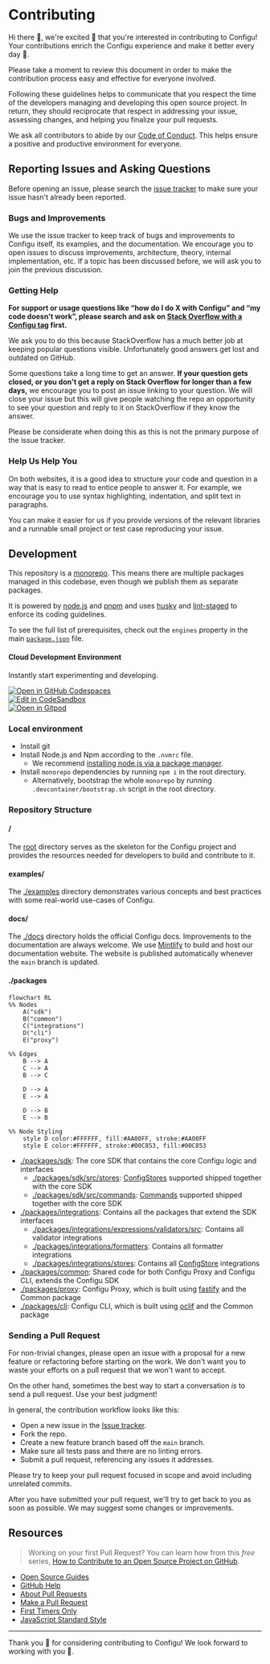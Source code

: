 # Contributing

Hi there 👋, we're excited 🤗 that you're interested in contributing to Configu! Your contributions enrich the Configu experience and make it better every day 🤩.

Please take a moment to review this document in order to make the contribution process easy and effective for everyone involved.

Following these guidelines helps to communicate that you respect the time of the developers managing and developing this open source project. In return, they should reciprocate that respect in addressing your issue, assessing changes, and helping you finalize your pull requests.

We ask all contributors to abide by our [Code of Conduct](https://github.com/configu/configu/blob/main/.github/CODE_OF_CONDUCT.md). This helps ensure a positive and productive environment for everyone.

## Reporting Issues and Asking Questions

Before opening an issue, please search the [issue tracker](https://github.com/configu/configu/issues) to make sure your issue hasn't already been reported.

### Bugs and Improvements

We use the issue tracker to keep track of bugs and improvements to Configu itself, its examples, and the documentation. We encourage you to open issues to discuss improvements, architecture, theory, internal implementation, etc. If a topic has been discussed before, we will ask you to join the previous discussion.

### Getting Help

**For support or usage questions like “how do I do X with Configu” and “my code doesn't work”, please search and ask on [Stack Overflow with a Configu tag](https://stackoverflow.com/questions/tagged/configu?sort=votes&pageSize=50) first.**

We ask you to do this because StackOverflow has a much better job at keeping popular questions visible. Unfortunately good answers get lost and outdated on GitHub.

Some questions take a long time to get an answer. **If your question gets closed, or you don't get a reply on Stack Overflow for longer than a few days,** we encourage you to post an issue linking to your question. We will close your issue but this will give people watching the repo an opportunity to see your question and reply to it on StackOverflow if they know the answer.

Please be considerate when doing this as this is not the primary purpose of the issue tracker.

### Help Us Help You

On both websites, it is a good idea to structure your code and question in a way that is easy to read to entice people to answer it. For example, we encourage you to use syntax highlighting, indentation, and split text in paragraphs.

You can make it easier for us if you provide versions of the relevant libraries and a runnable small project or test case reproducing your issue.

## Development

This repository is a [monorepo](https://trunkbaseddevelopment.com/monorepos/). This means there are multiple packages managed in this codebase, even though we publish them as separate packages.

It is powered by [node.js](https://nodejs.org/) and [pnpm](https://pnpm.io/) and uses [husky](https://typicode.github.io/husky/) and [lint-staged](https://github.com/lint-staged/lint-staged) to enforce its coding guidelines.

To see the full list of prerequisites, check out the `engines` property in the main [`package.json`](https://github.com/configu/configu/blob/main/package.json#L7) file.

#### Cloud Development Environment

Instantly start experimenting and developing.

[![Open in GitHub Codespaces](https://github.com/codespaces/badge.svg)](https://codespaces.new/configu/configu)<br/>
[![Edit in CodeSandbox](https://assets.codesandbox.io/github/button-edit-lime.svg)](https://codesandbox.io/p/github/configu/configu/main)<br/>
[![Open in Gitpod](https://gitpod.io/button/open-in-gitpod.svg)](https://gitpod.io/#https://github.com/configu/configu)

### Local environment

- Install git
- Install Node.js and Npm according to the `.nvmrc` file.
  - We recommend [installing node.js via a package manager](https://nodejs.org/en/download/package-manager/).
- Install `monorepo` dependencies by running `npm i` in the root directory.
  - Alternatively, bootstrap the whole `monorepo` by running `.devcontainer/bootstrap.sh` script in the root directory.

### Repository Structure

#### **/**

The [root](https://github.com/configu/configu/blob/main/package.json) directory serves as the skeleton for the Configu project and provides the resources needed for developers to build and contribute to it.

#### **examples/**

The [./examples](https://github.com/configu/configu/tree/main/examples) directory demonstrates various concepts and best practices with some real-world use-cases of Configu.

#### **docs/**

The [./docs](https://github.com/configu/configu/tree/main/docs) directory holds the official Configu docs. Improvements to the documentation are always welcome. We use [Mintlify](https://mintlify.com/) to build and host our documentation website. The website is published automatically whenever the `main` branch is updated.

#### **./packages**

```mermaid
flowchart RL
%% Nodes
    A("sdk")
    B("common")
	C("integrations")
	D("cli")
	E("proxy")

%% Edges
	B --> A
	C --> A
	B --> C

	D --> A
	E --> A

	D --> B
	E --> B

%% Node Styling
    style D color:#FFFFFF, fill:#AA00FF, stroke:#AA00FF
    style E color:#FFFFFF, stroke:#00C853, fill:#00C853
```

- [./packages/sdk](https://github.com/configu/configu/tree/main/packages/sdk): The core SDK that contains the core Configu logic and interfaces
  - [./packages/sdk/src/stores](https://github.com/configu/configu/tree/main/packages/ts/src/stores): [ConfigStores](https://configu.com/docs/config-store/) supported shipped together with the core SDK
  - [./packages/sdk/src/commands](https://github.com/configu/configu/tree/main/packages/ts/src/commands): [Commands](https://configu.com/docs/commands/) supported shipped together with the core SDK
- [./packages/integrations](https://github.com/configu/configu/tree/main/packages/integrations): Contains all the packages that extend the SDK interfaces
  - [./packages/integrations/expressions/validators/src](https://github.com/configu/configu/tree/main/packages/integrations/expressions/validators/src): Contains all validator integrations
  - [./packages/integrations/formatters](https://github.com/configu/configu/tree/main/packages/integrations/formatters): Contains all formatter integrations
  - [./packages/integrations/stores](https://github.com/configu/configu/tree/main/packages/integrations): Contains all [ConfigStore](https://configu.com/docs/config-store/) integrations
- [./packages/common](https://github.com/configu/configu/tree/main/packages/common): Shared code for both Configu Proxy and Configu CLI, extends the Configu SDK
- [./packages/proxy](https://github.com/configu/configu/tree/main/packages/proxy): Configu Proxy, which is built using [fastify](https://fastify.dev/) and the Common package
- [./packages/cli](https://github.com/configu/configu/tree/main/packages/cli): Configu CLI, which is built using [oclif](https://oclif.io/) and the Common package

### Sending a Pull Request

For non-trivial changes, please open an issue with a proposal for a new feature or refactoring before starting on the work. We don't want you to waste your efforts on a pull request that we won't want to accept.

On the other hand, sometimes the best way to start a conversation _is_ to send a pull request. Use your best judgment!

In general, the contribution workflow looks like this:

- Open a new issue in the [Issue tracker](https://github.com/configu/configu/issues).
- Fork the repo.
- Create a new feature branch based off the `main` branch.
- Make sure all tests pass and there are no linting errors.
- Submit a pull request, referencing any issues it addresses.

Please try to keep your pull request focused in scope and avoid including unrelated commits.

After you have submitted your pull request, we'll try to get back to you as soon as possible. We may suggest some changes or improvements.

## Resources

> Working on your first Pull Request? You can learn how from this _free_ series, [How to Contribute to an Open Source Project on GitHub](https://egghead.io/courses/how-to-contribute-to-an-open-source-project-on-github).

- [Open Source Guides](https://opensource.guide/how-to-contribute/)
- [GitHub Help](https://help.github.com)
- [About Pull Requests](https://help.github.com/articles/about-pull-requests/)
- [Make a Pull Request](http://makeapullrequest.com/)
- [First Timers Only](http://www.firsttimersonly.com/)
- [JavaScript Standard Style](https://standardjs.com/)

---

Thank you 💙 for considering contributing to Configu! We look forward to working with you 🤝.
